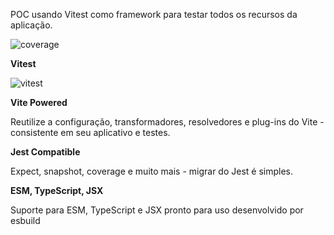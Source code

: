 POC usando Vitest como framework para testar todos os recursos da aplicação.

![coverage](https://i.ibb.co/ZVfTNp9/vitest.png)

**Vitest** 

![vitest](https://madewithnetworkfra.fra1.digitaloceanspaces.com/spatie-space-production/29079/vitest.jpg)

**Vite Powered**

Reutilize a configuração, transformadores, resolvedores e plug-ins do Vite - consistente em seu aplicativo e testes.

**Jest Compatible**

Expect, snapshot, coverage e muito mais - migrar do Jest é simples.

**ESM, TypeScript, JSX**

Suporte para ESM, TypeScript e JSX pronto para uso desenvolvido por esbuild